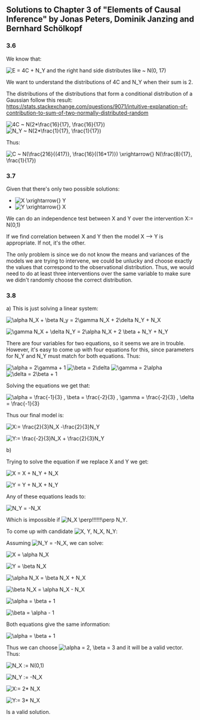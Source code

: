 ## Solutions to Chapter 3 of "Elements of Causal Inference" by Jonas Peters, Dominik Janzing and Bernhard Schölkopf

### 3.6

We know that:

![E = 4C + N_Y](https://render.githubusercontent.com/render/math?math=E%20%3D%204C%20%2B%20N_Y) and the right hand side distributes like ~ N(0, 17)

We want to understand the distributions of 4C and N_Y when their sum is 2.

The distributions of the distributions that form a conditional distribution of a Gaussian follow this result: 
https://stats.stackexchange.com/questions/9071/intuitive-explanation-of-contribution-to-sum-of-two-normally-distributed-random

![4C ~ N(2*\frac{16}{17}, \frac{16}{17})](https://render.githubusercontent.com/render/math?math=4C%20~%20N(2*%5Cfrac%7B16%7D%7B17%7D%2C%20%5Cfrac%7B16%7D%7B17%7D))
![N_Y ~ N(2*\frac{1}{17}, \frac{1}{17})](https://render.githubusercontent.com/render/math?math=N_Y%20~%20N(2*%5Cfrac%7B1%7D%7B17%7D%2C%20%5Cfrac%7B1%7D%7B17%7D))

Thus:

![C ~ N(\frac{2*16}{(4*17)}, \frac{16}{(16*17)}) \xrightarrow{} N(\frac{8}{17}, \frac{1}{17})](https://render.githubusercontent.com/render/math?math=C%20~%20N(%5Cfrac%7B2*16%7D%7B(4*17)%7D%2C%20%5Cfrac%7B16%7D%7B(16*17)%7D)%20%5Cxrightarrow%7B%7D%20N(%5Cfrac%7B8%7D%7B17%7D%2C%20%5Cfrac%7B1%7D%7B17%7D))


### 3.7

Given that there's only two possible solutions: 

* ![X \xrightarrow{} Y](https://render.githubusercontent.com/render/math?math=X%20%5Cxrightarrow%7B%7D%20Y)
* ![Y \xrightarrow{} X](https://render.githubusercontent.com/render/math?math=Y%20%5Cxrightarrow%7B%7D%20X)

We can do an independence test between X and Y over the intervention X:= N(0,1) 

If we find correlation between X and Y then the model X --> Y is appropriate. If not, it's the other.

The only problem is since we do not know the means and variances of the models we are trying to intervene, we could be unlucky and choose exactly the values that correspond to the observational distribution. Thus, we would need to do at least three interventions over the same variable to make sure we didn't randomly choose the correct distribution.


### 3.8

a) This is just solving a linear system:

![\alpha N_X + \beta N_y = 2\gamma N_X + 2\delta N_Y + N_X](https://render.githubusercontent.com/render/math?math=%5Calpha%20N_X%20%2B%20%5Cbeta%20N_y%20%3D%202%5Cgamma%20N_X%20%2B%202%5Cdelta%20N_Y%20%2B%20N_X)

![\gamma N_X + \delta N_Y = 2\alpha N_X + 2 \beta + N_Y + N_Y](https://render.githubusercontent.com/render/math?math=%5Cgamma%20N_X%20%2B%20%5Cdelta%20N_Y%20%3D%202%5Calpha%20N_X%20%2B%202%20%5Cbeta%20%2B%20N_Y%20%2B%20N_Y)


There are four variables for two equations, so it seems we are in trouble. However, it's easy to come up with four equations for this, since parameters for N_Y and N_Y must match for both equations. Thus:

![\alpha = 2\gamma + 1](https://render.githubusercontent.com/render/math?math=%5Calpha%20%3D%202%5Cgamma%20%2B%201)
![\beta = 2\delta](https://render.githubusercontent.com/render/math?math=%5Cbeta%20%3D%202%5Cdelta)
![\gamma = 2\alpha](https://render.githubusercontent.com/render/math?math=%5Cgamma%20%3D%202%5Calpha)
![\delta = 2\beta + 1](https://render.githubusercontent.com/render/math?math=%5Cdelta%20%3D%202%5Cbeta%20%2B%201)

Solving the equations we get that:

![\alpha = \frac{-1}{3} , \beta = \frac{-2}{3} , \gamma = \frac{-2}{3} , \delta = \frac{-1}{3}](https://render.githubusercontent.com/render/math?math=%5Calpha%20%3D%20%5Cfrac%7B-1%7D%7B3%7D%20%2C%20%5Cbeta%20%3D%20%5Cfrac%7B-2%7D%7B3%7D%20%2C%20%5Cgamma%20%3D%20%5Cfrac%7B-2%7D%7B3%7D%20%2C%20%5Cdelta%20%3D%20%5Cfrac%7B-1%7D%7B3%7D)


Thus our final model is:

![X:= \frac{2}{3}N_X -\frac{2}{3}N_Y ](https://render.githubusercontent.com/render/math?math=X%3A%3D%20%5Cfrac%7B2%7D%7B3%7DN_X%20-%5Cfrac%7B2%7D%7B3%7DN_Y%20)

![Y:= \frac{-2}{3}N_X + \frac{2}{3}N_Y](https://render.githubusercontent.com/render/math?math=Y%3A%3D%20%5Cfrac%7B-2%7D%7B3%7DN_X%20%2B%20%5Cfrac%7B2%7D%7B3%7DN_Y)

b)

Trying to solve the equation if we replace X and Y we get:

![X = X + N_Y + N_X](https://render.githubusercontent.com/render/math?math=X%20%3D%20X%20%2B%20N_Y%20%2B%20N_X)

![Y = Y + N_X + N_Y](https://render.githubusercontent.com/render/math?math=Y%20%3D%20Y%20%2B%20N_X%20%2B%20N_Y)


Any of these equations leads to:

![N_Y = -N_X ](https://render.githubusercontent.com/render/math?math=N_Y%20%3D%20-N_X%20)

Which is impossible if ![N_X \perp\!\!\!\!\!\!\perp N_Y](https://render.githubusercontent.com/render/math?math=N_X%20%5Cperp%5C!%5C!%5C!%5C!%5C!%5C!%5Cperp%20N_Y).


To come up with candidate ![X, Y, N_X, N_Y](https://render.githubusercontent.com/render/math?math=X%2C%20Y%2C%20N_X%2C%20N_Y):

Assuming ![N_Y = -N_X ](https://render.githubusercontent.com/render/math?math=N_Y%20%3D%20-N_X%20), we can solve:

![X = \alpha N_X](https://render.githubusercontent.com/render/math?math=X%20%3D%20%5Calpha%20N_X)

![Y = \beta N_X](https://render.githubusercontent.com/render/math?math=Y%20%3D%20%5Cbeta%20N_X)


![\alpha N_X = \beta N_X + N_X](https://render.githubusercontent.com/render/math?math=%5Calpha%20N_X%20%3D%20%5Cbeta%20N_X%20%2B%20N_X)

![\beta N_X = \alpha N_X - N_X](https://render.githubusercontent.com/render/math?math=%5Cbeta%20N_X%20%3D%20%5Calpha%20N_X%20-%20N_X)


![\alpha = \beta + 1](https://render.githubusercontent.com/render/math?math=%5Calpha%20%3D%20%5Cbeta%20%2B%201)

![\beta =  \alpha - 1](https://render.githubusercontent.com/render/math?math=%5Cbeta%20%3D%20%20%5Calpha%20-%201)


Both equations give the same information:

![\alpha = \beta + 1](https://render.githubusercontent.com/render/math?math=%5Calpha%20%3D%20%5Cbeta%20%2B%201)

Thus we can choose ![\alpha = 2, \beta = 3](https://render.githubusercontent.com/render/math?math=%5Calpha%20%3D%202%2C%20%5Cbeta%20%3D%203) and it will be a valid vector. Thus:

![N_X := N(0,1)](https://render.githubusercontent.com/render/math?math=N_X%20%3A%3D%20N(0%2C1))

![N_Y := -N_X](https://render.githubusercontent.com/render/math?math=N_Y%20%3A%3D%20-N_X)

![X:= 2* N_X](https://render.githubusercontent.com/render/math?math=X%3A%3D%202*%20N_X)

![Y:= 3* N_X](https://render.githubusercontent.com/render/math?math=Y%3A%3D%203*%20N_X)


Is a valid solution.







